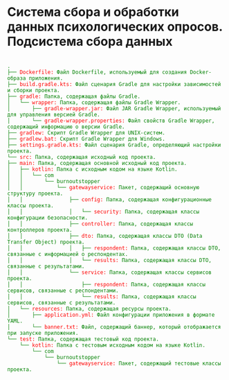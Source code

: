 # Система сбора и обработки данных психологических опросов. Подсистема сбора данных

<pre>
<code style="color: green">
.
├── <span style="color:red">Dockerfile:</span> Файл Dockerfile, используемый для создания Docker-образа приложения.
├── <span style="color:red">build.gradle.kts:</span> Файл сценария Gradle для настройки зависимостей и сборки проекта.
├── <span style="color:red">gradle:</span> Папка, содержащая файлы Gradle.
│   └── <span style="color:red">wrapper:</span> Папка, содержащая файлы Gradle Wrapper.
│       ├── <span style="color:red">gradle-wrapper.jar:</span> Файл JAR Gradle Wrapper, используемый для управления версией Gradle.
│       └── <span style="color:red">gradle-wrapper.properties:</span> Файл свойств Gradle Wrapper, содержащий информацию о версии Gradle.
├── <span style="color:red">gradlew:</span> Скрипт Gradle Wrapper для UNIX-систем.
├── <span style="color:red">gradlew.bat:</span> Скрипт Gradle Wrapper для Windows.
├── <span style="color:red">settings.gradle.kts:</span> Файл сценария Gradle, определяющий настройки проекта.
└── <span style="color:red">src:</span> Папка, содержащая исходный код проекта.
├── <span style="color:red">main:</span> Папка, содержащая основной исходный код проекта.
│   ├── <span style="color:red">kotlin:</span> Папка с исходным кодом на языке Kotlin.
│   │   └── com
│   │       └── burnoutstopper
│   │           └── <span style="color:red">gatewayservice:</span> Пакет, содержащий основную структуру проекта.
│   │               ├── <span style="color:red">config:</span> Папка, содержащая конфигурационные классы проекта.
│   │               │   └── <span style="color:red">security:</span> Папка, содержащая классы конфигурации безопасности.
│   │               ├── <span style="color:red">controller:</span> Папка, содержащая классы контроллеров проекта.
│   │               ├── <span style="color:red">dto:</span> Папка, содержащая классы DTO (Data Transfer Object) проекта.
│   │               │   ├── <span style="color:red">respondent:</span> Папка, содержащая классы DTO, связанные с информацией о респондентах.
│   │               │   └── <span style="color:red">results:</span> Папка, содержащая классы DTO, связанные с результатами.
│   │               └── <span style="color:red">service:</span> Папка, содержащая классы сервисов проекта.
│   │                   ├── <span style="color:red">respondent:</span> Папка, содержащая классы сервисов, связанные с респондентами.
│   │                   └── <span style="color:red">results:</span> Папка, содержащая классы сервисов, связанные с результатами.
│   └── <span style="color:red">resources:</span> Папка, содержащая ресурсы проекта.
│       ├── <span style="color:red">application.yml:</span> Файл конфигурации приложения в формате YAML.
│       └── <span style="color:red">banner.txt:</span> Файл, содержащий баннер, который отображается при запуске приложения.
└── <span style="color:red">test:</span> Папка, содержащая тестовый код проекта.
    └── <span style="color:red">kotlin:</span> Папка с тестовым исходным кодом на языке Kotlin.
        └── com
            └── burnoutstopper
                └── <span style="color:red">gatewayservice:</span> Пакет, содержащий тестовые классы проекта.
</code>
</pre>
